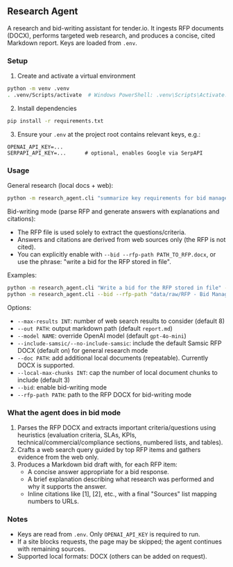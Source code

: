 ## Research Agent

A research and bid-writing assistant for tender.io. It ingests RFP documents (DOCX), performs targeted web research, and produces a concise, cited Markdown report. Keys are loaded from `.env`.

### Setup

1. Create and activate a virtual environment
```bash
python -m venv .venv
. .venv/Scripts/activate  # Windows PowerShell: .venv\Scripts\Activate.ps1
```

2. Install dependencies
```bash
pip install -r requirements.txt
```

3. Ensure your `.env` at the project root contains relevant keys, e.g.:
```
OPENAI_API_KEY=...
SERPAPI_API_KEY=...      # optional, enables Google via SerpAPI
```

### Usage

General research (local docs + web):
```bash
python -m research_agent.cli "summarize key requirements for bid management systems"
```

Bid-writing mode (parse RFP and generate answers with explanations and citations):
- The RFP file is used solely to extract the questions/criteria.
- Answers and citations are derived from web sources only (the RFP is not cited).
- You can explicitly enable with `--bid --rfp-path PATH_TO_RFP.docx`, or use the phrase: "write a bid for the RFP stored in file".

Examples:
```bash
python -m research_agent.cli "Write a bid for the RFP stored in file" --out bid.md
python -m research_agent.cli --bid --rfp-path "data/raw/RFP - Bid Management Systems - Samsic UK.docx" --max-results 8 --out bid_samsic.md
```

Options:
- `--max-results INT`: number of web search results to consider (default 8)
- `--out PATH`: output markdown path (default `report.md`)
- `--model NAME`: override OpenAI model (default `gpt-4o-mini`)
- `--include-samsic/--no-include-samsic`: include the default Samsic RFP DOCX (default on) for general research mode
- `--doc PATH`: add additional local documents (repeatable). Currently DOCX is supported.
- `--local-max-chunks INT`: cap the number of local document chunks to include (default 3)
- `--bid`: enable bid-writing mode
- `--rfp-path PATH`: path to the RFP DOCX for bid-writing mode

### What the agent does in bid mode
1. Parses the RFP DOCX and extracts important criteria/questions using heuristics (evaluation criteria, SLAs, KPIs, technical/commercial/compliance sections, numbered lists, and tables).
2. Crafts a web search query guided by top RFP items and gathers evidence from the web only.
3. Produces a Markdown bid draft with, for each RFP item:
   - A concise answer appropriate for a bid response.
   - A brief explanation describing what research was performed and why it supports the answer.
   - Inline citations like [1], [2], etc., with a final "Sources" list mapping numbers to URLs.

### Notes
- Keys are read from `.env`. Only `OPENAI_API_KEY` is required to run.
- If a site blocks requests, the page may be skipped; the agent continues with remaining sources.
- Supported local formats: DOCX (others can be added on request).
